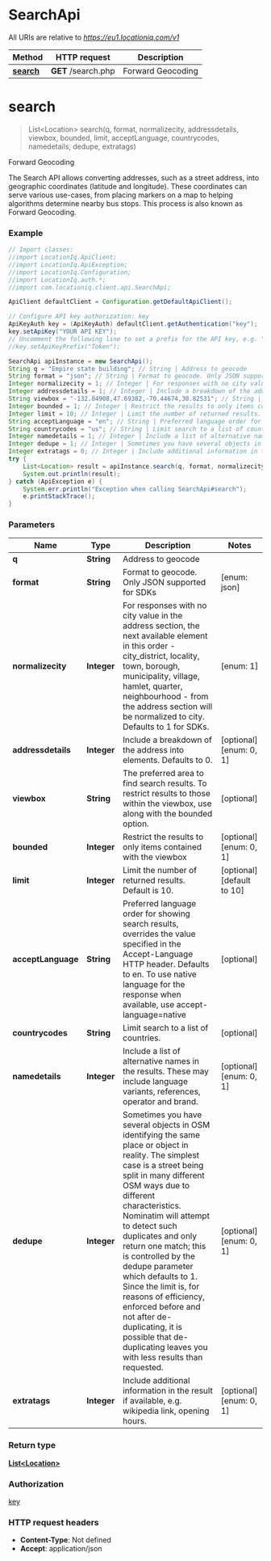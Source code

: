 # SearchApi

All URIs are relative to *https://eu1.locationiq.com/v1*

Method | HTTP request | Description
------------- | ------------- | -------------
[**search**](SearchApi.md#search) | **GET** /search.php | Forward Geocoding


<a name="search"></a>
# **search**
> List&lt;Location&gt; search(q, format, normalizecity, addressdetails, viewbox, bounded, limit, acceptLanguage, countrycodes, namedetails, dedupe, extratags)

Forward Geocoding

The Search API allows converting addresses, such as a street address, into geographic coordinates (latitude and longitude). These coordinates can serve various use-cases, from placing markers on a map to helping algorithms determine nearby bus stops. This process is also known as Forward Geocoding.

### Example
```java
// Import classes:
//import LocationIq.ApiClient;
//import LocationIq.ApiException;
//import LocationIq.Configuration;
//import LocationIq.auth.*;
//import com.locationiq.client.api.SearchApi;

ApiClient defaultClient = Configuration.getDefaultApiClient();

// Configure API key authorization: key
ApiKeyAuth key = (ApiKeyAuth) defaultClient.getAuthentication("key");
key.setApiKey("YOUR API KEY");
// Uncomment the following line to set a prefix for the API key, e.g. "Token" (defaults to null)
//key.setApiKeyPrefix("Token");

SearchApi apiInstance = new SearchApi();
String q = "Empire state building"; // String | Address to geocode
String format = "json"; // String | Format to geocode. Only JSON supported for SDKs
Integer normalizecity = 1; // Integer | For responses with no city value in the address section, the next available element in this order - city_district, locality, town, borough, municipality, village, hamlet, quarter, neighbourhood - from the address section will be normalized to city. Defaults to 1 for SDKs.
Integer addressdetails = 1; // Integer | Include a breakdown of the address into elements. Defaults to 0.
String viewbox = "-132.84908,47.69382,-70.44674,30.82531"; // String | The preferred area to find search results.  To restrict results to those within the viewbox, use along with the bounded option.
Integer bounded = 1; // Integer | Restrict the results to only items contained with the viewbox
Integer limit = 10; // Integer | Limit the number of returned results. Default is 10.
String acceptLanguage = "en"; // String | Preferred language order for showing search results, overrides the value specified in the Accept-Language HTTP header. Defaults to en. To use native language for the response when available, use accept-language=native
String countrycodes = "us"; // String | Limit search to a list of countries.
Integer namedetails = 1; // Integer | Include a list of alternative names in the results. These may include language variants, references, operator and brand.
Integer dedupe = 1; // Integer | Sometimes you have several objects in OSM identifying the same place or object in reality. The simplest case is a street being split in many different OSM ways due to different characteristics. Nominatim will attempt to detect such duplicates and only return one match; this is controlled by the dedupe parameter which defaults to 1. Since the limit is, for reasons of efficiency, enforced before and not after de-duplicating, it is possible that de-duplicating leaves you with less results than requested.
Integer extratags = 0; // Integer | Include additional information in the result if available, e.g. wikipedia link, opening hours.
try {
    List<Location> result = apiInstance.search(q, format, normalizecity, addressdetails, viewbox, bounded, limit, acceptLanguage, countrycodes, namedetails, dedupe, extratags);
    System.out.println(result);
} catch (ApiException e) {
    System.err.println("Exception when calling SearchApi#search");
    e.printStackTrace();
}
```

### Parameters

Name | Type | Description  | Notes
------------- | ------------- | ------------- | -------------
 **q** | **String**| Address to geocode |
 **format** | **String**| Format to geocode. Only JSON supported for SDKs | [enum: json]
 **normalizecity** | **Integer**| For responses with no city value in the address section, the next available element in this order - city_district, locality, town, borough, municipality, village, hamlet, quarter, neighbourhood - from the address section will be normalized to city. Defaults to 1 for SDKs. | [enum: 1]
 **addressdetails** | **Integer**| Include a breakdown of the address into elements. Defaults to 0. | [optional] [enum: 0, 1]
 **viewbox** | **String**| The preferred area to find search results.  To restrict results to those within the viewbox, use along with the bounded option. | [optional]
 **bounded** | **Integer**| Restrict the results to only items contained with the viewbox | [optional] [enum: 0, 1]
 **limit** | **Integer**| Limit the number of returned results. Default is 10. | [optional] [default to 10]
 **acceptLanguage** | **String**| Preferred language order for showing search results, overrides the value specified in the Accept-Language HTTP header. Defaults to en. To use native language for the response when available, use accept-language&#x3D;native | [optional]
 **countrycodes** | **String**| Limit search to a list of countries. | [optional]
 **namedetails** | **Integer**| Include a list of alternative names in the results. These may include language variants, references, operator and brand. | [optional] [enum: 0, 1]
 **dedupe** | **Integer**| Sometimes you have several objects in OSM identifying the same place or object in reality. The simplest case is a street being split in many different OSM ways due to different characteristics. Nominatim will attempt to detect such duplicates and only return one match; this is controlled by the dedupe parameter which defaults to 1. Since the limit is, for reasons of efficiency, enforced before and not after de-duplicating, it is possible that de-duplicating leaves you with less results than requested. | [optional] [enum: 0, 1]
 **extratags** | **Integer**| Include additional information in the result if available, e.g. wikipedia link, opening hours. | [optional] [enum: 0, 1]

### Return type

[**List&lt;Location&gt;**](Location.md)

### Authorization

[key](../README.md#key)

### HTTP request headers

 - **Content-Type**: Not defined
 - **Accept**: application/json

